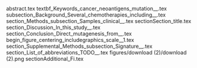 abstract.tex
textbf_Keywords_cancer_neoantigens_mutation__.tex
subsection_Background_Several_chemotherapies_including__.tex
section_Methods_subsection_Samples_clinical__.tex
sectionSection_title.tex
section_Discussion_In_this_study__.tex
section_Conclusion_Direct_mutagenesis_from__.tex
begin_figure_centering_includegraphics_scale__1.tex
section_Supplemental_Methods_subsection_Signature__.tex
section_List_of_abbreviations_TODO__.tex
figures/download (2)/download (2).png
sectionAdditional_Fi.tex
